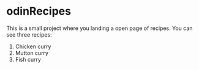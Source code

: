# odinRecipes
This is a small project where you landing a open page of recipes. You can see three recipes:
1) Chicken curry 
2) Mutton curry
3) Fish curry